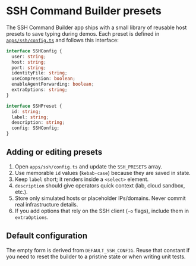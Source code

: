 # SSH Command Builder presets

The SSH Command Builder app ships with a small library of reusable host presets to save typing during demos. Each preset is
defined in [`apps/ssh/config.ts`](../apps/ssh/config.ts) and follows this interface:

```ts
interface SSHConfig {
  user: string;
  host: string;
  port: string;
  identityFile: string;
  useCompression: boolean;
  enableAgentForwarding: boolean;
  extraOptions: string;
}

interface SSHPreset {
  id: string;
  label: string;
  description: string;
  config: SSHConfig;
}
```

## Adding or editing presets

1. Open `apps/ssh/config.ts` and update the `SSH_PRESETS` array.
2. Use memorable `id` values (`kebab-case`) because they are saved in state.
3. Keep `label` short; it renders inside a `<select>` element.
4. `description` should give operators quick context (lab, cloud sandbox, etc.).
5. Store only simulated hosts or placeholder IPs/domains. Never commit real infrastructure details.
6. If you add options that rely on the SSH client (`-o` flags), include them in `extraOptions`.

## Default configuration

The empty form is derived from `DEFAULT_SSH_CONFIG`. Reuse that constant if you need to reset the builder to a pristine state or
when writing unit tests.

